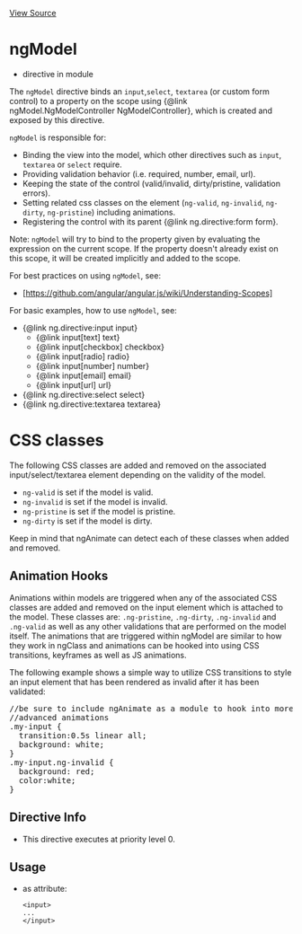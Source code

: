 

[View Source](http://github.com///tree/master/#L17759)



# ngModel



* directive in module []()






The `ngModel` directive binds an `input`,`select`, `textarea` (or custom form control) to a
property on the scope using {@link ngModel.NgModelController NgModelController},
which is created and exposed by this directive.

`ngModel` is responsible for:

- Binding the view into the model, which other directives such as `input`, `textarea` or `select`
  require.
- Providing validation behavior (i.e. required, number, email, url).
- Keeping the state of the control (valid/invalid, dirty/pristine, validation errors).
- Setting related css classes on the element (`ng-valid`, `ng-invalid`, `ng-dirty`, `ng-pristine`) including animations.
- Registering the control with its parent {@link ng.directive:form form}.

Note: `ngModel` will try to bind to the property given by evaluating the expression on the
current scope. If the property doesn't already exist on this scope, it will be created
implicitly and added to the scope.

For best practices on using `ngModel`, see:

 - [https://github.com/angular/angular.js/wiki/Understanding-Scopes]

For basic examples, how to use `ngModel`, see:

 - {@link ng.directive:input input}
   - {@link input[text] text}
   - {@link input[checkbox] checkbox}
   - {@link input[radio] radio}
   - {@link input[number] number}
   - {@link input[email] email}
   - {@link input[url] url}
 - {@link ng.directive:select select}
 - {@link ng.directive:textarea textarea}

# CSS classes
The following CSS classes are added and removed on the associated input/select/textarea element
depending on the validity of the model.

 - `ng-valid` is set if the model is valid.
 - `ng-invalid` is set if the model is invalid.
 - `ng-pristine` is set if the model is pristine.
 - `ng-dirty` is set if the model is dirty.

Keep in mind that ngAnimate can detect each of these classes when added and removed.

## Animation Hooks

Animations within models are triggered when any of the associated CSS classes are added and removed
on the input element which is attached to the model. These classes are: `.ng-pristine`, `.ng-dirty`,
`.ng-invalid` and `.ng-valid` as well as any other validations that are performed on the model itself.
The animations that are triggered within ngModel are similar to how they work in ngClass and
animations can be hooked into using CSS transitions, keyframes as well as JS animations.

The following example shows a simple way to utilize CSS transitions to style an input element
that has been rendered as invalid after it has been validated:

<pre>
//be sure to include ngAnimate as a module to hook into more
//advanced animations
.my-input {
  transition:0.5s linear all;
  background: white;
}
.my-input.ng-invalid {
  background: red;
  color:white;
}
</pre>








## Directive Info


* This directive executes at priority level 0.


## Usage



* as attribute:
    ```
    <input>
    ...
    </input>
    ```







